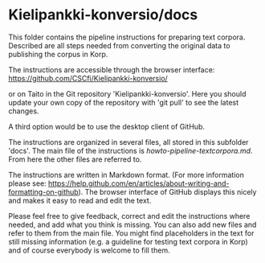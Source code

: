 # Kielipankki-konversio/docs

This folder contains the pipeline instructions for preparing text corpora. 
Described are all steps needed from converting the original data to publishing the corpus in Korp.


The instructions are accessible through the browser interface:
https://github.com/CSCfi/Kielipankki-konversio/

or on Taito in the Git repository 'Kielipankki-konversio'.
Here you should update your own copy of the repository with 'git pull' to see the latest changes.

A third option would be to use the desktop client of GitHub.

The instructions are organized in several files, all stored in this subfolder 'docs'.
The main file of the instructions is *howto-pipeline-textcorpora.md*. From here the other files are referred to.

The instructions are written in Markdown format. (For more information please see: https://help.github.com/en/articles/about-writing-and-formatting-on-github).
The browser interface of GitHub displays this nicely and makes it easy to read and edit the text.

Please feel free to give feedback, correct and edit the instructions where needed, and add what you think is missing.
You can also add new files and refer to them from the main file. You might find placeholders in the text for still missing information (e.g. a guideline for testing text corpora in Korp) and of course everybody is welcome to fill them.
